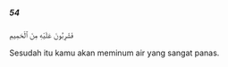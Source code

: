 ##### 54

<span class="ayah">فَشَٰرِبُونَ عَلَيْهِ مِنَ ٱلْحَمِيمِ</span>

<span class="ayah_translation">Sesudah itu kamu akan meminum air yang sangat panas.</span>
